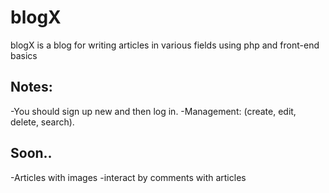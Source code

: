 # blogX
blogX is a blog for writing articles in various fields using php and front-end basics

## **Notes:**
-You should sign up new and then log in. 
-Management: (create, edit, delete, search).
## **Soon..**
-Articles with images 
-interact by comments with articles

